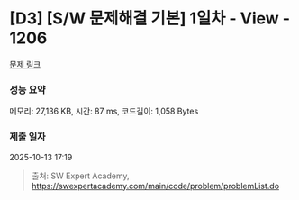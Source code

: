 # [D3] [S/W 문제해결 기본] 1일차 - View - 1206 

[문제 링크](https://swexpertacademy.com/main/code/problem/problemDetail.do?contestProbId=AV134DPqAA8CFAYh) 

### 성능 요약

메모리: 27,136 KB, 시간: 87 ms, 코드길이: 1,058 Bytes

### 제출 일자

2025-10-13 17:19



> 출처: SW Expert Academy, https://swexpertacademy.com/main/code/problem/problemList.do